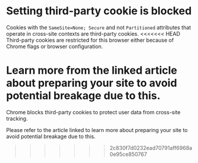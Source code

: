 # Setting third-party cookie is blocked

Cookies with the `SameSite=None; Secure` and not `Partitioned` attributes that operate in cross-site contexts are third-party cookies.
<<<<<<< HEAD
Third-party cookies are restricted for this browser either because of Chrome flags or browser configuration.

Learn more from the linked article about preparing your site to avoid potential breakage due to this.
=======
Chrome blocks third-party cookies to protect user data from cross-site tracking.

Please refer to the article linked to learn more about preparing your site to avoid potential breakage due to this.
>>>>>>> 2c830f7d0232ead70791aff6968a0e95ce850767
